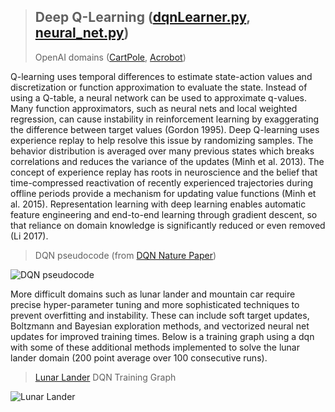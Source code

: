 > ## Deep Q-Learning (<a href="https://github.com/jlm429/RL/blob/master/dqn/dqnLearner.py">dqnLearner.py</a>, <a href="https://github.com/jlm429/RL/blob/master/dqn/neural_net.py">neural_net.py</a>)  
> OpenAI domains (<a href="https://gym.openai.com/envs/CartPole-v0/">CartPole</a>, <a href="https://gym.openai.com/envs/Acrobot-v1/">Acrobot</a>)

Q-learning uses temporal differences to estimate state-action values and discretization or function approximation to evaluate the state.
Instead of using a Q-table, a neural network can be used to approximate q-values. Many function
approximators, such as neural nets and local weighted regression, can cause instability in reinforcement
learning by exaggerating the difference between target values (Gordon 1995). Deep Q-learning 
uses experience replay to help resolve this issue by randomizing samples.  The
behavior distribution is averaged over many previous states which breaks correlations and reduces the
variance of the updates (Minh et al. 2013). The concept of experience replay has roots in neuroscience
and the belief that time-compressed reactivation of recently experienced trajectories during offline periods
provide a mechanism for updating value functions (Minh et al. 2015). Representation learning with deep
learning enables automatic feature engineering and end-to-end learning through gradient descent, so that
reliance on domain knowledge is significantly reduced or even removed (Li 2017).  

>DQN pseudocode (from <a href="https://storage.googleapis.com/deepmind-media/dqn/DQNNaturePaper.pdf"> DQN Nature Paper</a>)

![DQN pseudocode](https://github.com/jlm429/RL/blob/master/images/dqnpseudocode.PNG)

More difficult domains such as lunar lander and mountain car require precise hyper-parameter tuning and more sophisticated
techniques to prevent overfitting and instability.  These can include soft target updates, Boltzmann and Bayesian exploration methods, and 
vectorized neural net updates for improved training times.  Below is a training graph using a dqn with some of these additional methods implemented 
to solve the lunar lander domain (200 point average over 100 consecutive runs).   

><a href="https://gym.openai.com/envs/LunarLander-v2/"> Lunar Lander</a> DQN Training Graph  

![Lunar Lander](https://github.com/jlm429/RL/blob/master/images/lunarlander.PNG)

